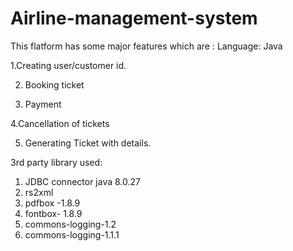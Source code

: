 # Airline-management-system
This flatform has some major features which are :
Language: Java 


1.Creating user/customer id.

2. Booking ticket

3. Payment 

4.Cancellation of tickets

5. Generating Ticket with details. 


3rd party library used:
1. JDBC connector java 8.0.27
2. rs2xml 
3. pdfbox -1.8.9
4. fontbox- 1.8.9
5. commons-logging-1.2
6. commons-logging-1.1.1
